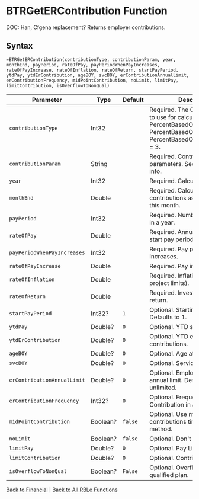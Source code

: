# BTRGetERContribution Function

DOC: Han, Cfgena replacement?  Returns employer contributions.

## Syntax

```excel
=BTRGetERContribution(contributionType, contributionParam, year, monthEnd, payPeriod, rateOfPay, payPeriodWhenPayIncreases, rateOfPayIncrease, rateOfInflation, rateOfReturn, startPayPeriod, ytdPay, ytdErContribution, ageBOY, svcBOY, erContributionAnnualLimit, erContributionFrequency, midPointContribution, noLimit, limitPay, limitContribution, isOverflowToNonQual)
```

Parameter | Type | Default | Description
---|---|---|---
`contributionType` | Int32 |  | Required.  The ContributionType to use for calculations.  PercentBasedOnAge = 1, PercentBasedOnService = 2, PercentBasedOnAgePlusService = 3.
`contributionParam` | String |  | Required.  Contribution parameters.  See matchParm for info.
`year` | Int32 |  | Required.  Calculation year.
`monthEnd` | Double |  | Required.  Calculate contributions as of the end of this month.
`payPeriod` | Int32 |  | Required.  Number of Pay period in a year.
`rateOfPay` | Double |  | Required.  Annual Pay rate as of start pay period.
`payPeriodWhenPayIncreases` | Int32 |  | Required.  Pay period when pay increases.
`rateOfPayIncrease` | Double |  | Required.  Pay increase rate.
`rateOfInflation` | Double |  | Required.  Inflation rate (used to project limits).
`rateOfReturn` | Double |  | Required.  Investment rate of return.
`startPayPeriod` | Int32? | `1` | Optional.  Starting Pay period.  Defaults to 1.
`ytdPay` | Double? | `0` | Optional.  YTD savings pay.
`ytdErContribution` | Double? | `0` | Optional.  YTD employer contributions.
`ageBOY` | Double? | `0` | Optional.  Age at BOY.
`svcBOY` | Double? | `0` | Optional.  Service at BOY.
`erContributionAnnualLimit` | Double? | `0` | Optional.  Employer contribution annual limit. Defaults to unlimited.
`erContributionFrequency` | Int32? | `0` | Optional.  Frequency of ER Contribution in a year.
`midPointContribution` | Boolean? | `false` | Optional.  Use mid point contributions timing calculation method.
`noLimit` | Boolean? | `false` | Optional.  Don't apply IRS limit.
`limitPay` | Double? | `0` | Optional.  Pay Limit.
`limitContribution` | Double? | `0` | Optional.  Contribution limit.
`isOverflowToNonQual` | Boolean? | `False` | Optional.  Overflow to non qualified plan.

[Back to Financial](RBLeFinancial.md) | [Back to All RBLe Functions](RBLe.md#function-documentation)